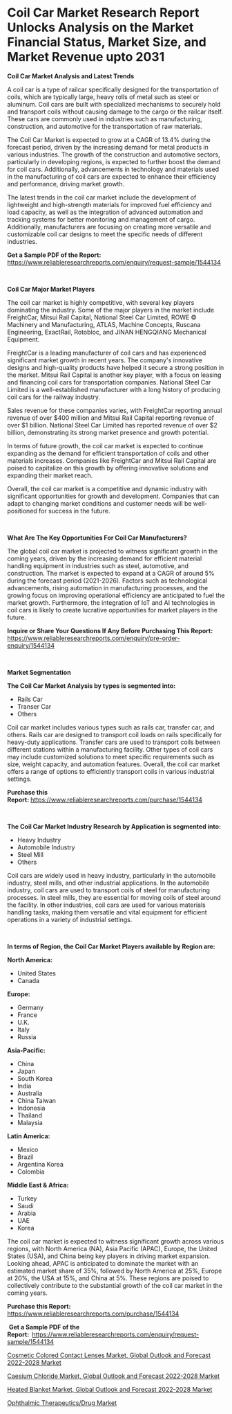 <p><h1>Coil Car Market Research Report Unlocks Analysis on the Market Financial Status, Market Size, and Market Revenue upto 2031</h1></p><p><strong>Coil Car Market Analysis and Latest Trends</strong></p>
<p><p>A coil car is a type of railcar specifically designed for the transportation of coils, which are typically large, heavy rolls of metal such as steel or aluminum. Coil cars are built with specialized mechanisms to securely hold and transport coils without causing damage to the cargo or the railcar itself. These cars are commonly used in industries such as manufacturing, construction, and automotive for the transportation of raw materials.</p><p>The Coil Car Market is expected to grow at a CAGR of 13.4% during the forecast period, driven by the increasing demand for metal products in various industries. The growth of the construction and automotive sectors, particularly in developing regions, is expected to further boost the demand for coil cars. Additionally, advancements in technology and materials used in the manufacturing of coil cars are expected to enhance their efficiency and performance, driving market growth.</p><p>The latest trends in the coil car market include the development of lightweight and high-strength materials for improved fuel efficiency and load capacity, as well as the integration of advanced automation and tracking systems for better monitoring and management of cargo. Additionally, manufacturers are focusing on creating more versatile and customizable coil car designs to meet the specific needs of different industries.</p></p>
<p><strong>Get a Sample PDF of the Report:&nbsp;</strong> <a href="https://www.reliableresearchreports.com/enquiry/request-sample/1544134">https://www.reliableresearchreports.com/enquiry/request-sample/1544134</a></p>
<p>&nbsp;</p>
<p><strong>Coil Car Major Market Players</strong></p>
<p><p>The coil car market is highly competitive, with several key players dominating the industry. Some of the major players in the market include FreightCar, Mitsui Rail Capital, National Steel Car Limited, ROWE © Machinery and Manufacturing, ATLAS, Machine Concepts, Ruscana Engineering, ExactRail, Rotobloc, and JINAN HENGQIANG Mechanical Equipment.</p><p>FreightCar is a leading manufacturer of coil cars and has experienced significant market growth in recent years. The company's innovative designs and high-quality products have helped it secure a strong position in the market. Mitsui Rail Capital is another key player, with a focus on leasing and financing coil cars for transportation companies. National Steel Car Limited is a well-established manufacturer with a long history of producing coil cars for the railway industry.</p><p>Sales revenue for these companies varies, with FreightCar reporting annual revenue of over $400 million and Mitsui Rail Capital reporting revenue of over $1 billion. National Steel Car Limited has reported revenue of over $2 billion, demonstrating its strong market presence and growth potential.</p><p>In terms of future growth, the coil car market is expected to continue expanding as the demand for efficient transportation of coils and other materials increases. Companies like FreightCar and Mitsui Rail Capital are poised to capitalize on this growth by offering innovative solutions and expanding their market reach.</p><p>Overall, the coil car market is a competitive and dynamic industry with significant opportunities for growth and development. Companies that can adapt to changing market conditions and customer needs will be well-positioned for success in the future.</p></p>
<p>&nbsp;</p>
<p><strong>What Are The Key Opportunities For Coil Car Manufacturers?</strong></p>
<p><p>The global coil car market is projected to witness significant growth in the coming years, driven by the increasing demand for efficient material handling equipment in industries such as steel, automotive, and construction. The market is expected to expand at a CAGR of around 5% during the forecast period (2021-2026). Factors such as technological advancements, rising automation in manufacturing processes, and the growing focus on improving operational efficiency are anticipated to fuel the market growth. Furthermore, the integration of IoT and AI technologies in coil cars is likely to create lucrative opportunities for market players in the future.</p></p>
<p><strong>Inquire or Share Your Questions If Any Before Purchasing This Report:</strong> <a href="https://www.reliableresearchreports.com/enquiry/pre-order-enquiry/1544134">https://www.reliableresearchreports.com/enquiry/pre-order-enquiry/1544134</a></p>
<p>&nbsp;</p>
<p><strong>Market Segmentation</strong></p>
<p><strong>The Coil Car Market Analysis by types is segmented into:</strong></p>
<p><ul><li>Rails Car</li><li>Transer Car</li><li>Others</li></ul></p>
<p><p>Coil car market includes various types such as rails car, transfer car, and others. Rails car are designed to transport coil loads on rails specifically for heavy-duty applications. Transfer cars are used to transport coils between different stations within a manufacturing facility. Other types of coil cars may include customized solutions to meet specific requirements such as size, weight capacity, and automation features. Overall, the coil car market offers a range of options to efficiently transport coils in various industrial settings.</p></p>
<p><strong>Purchase this Report:&nbsp;</strong><a href="https://www.reliableresearchreports.com/purchase/1544134">https://www.reliableresearchreports.com/purchase/1544134</a></p>
<p>&nbsp;</p>
<p><strong>The Coil Car Market Industry Research by Application is segmented into:</strong></p>
<p><ul><li>Heavy Industry</li><li>Automobile Industry</li><li>Steel Mill</li><li>Others</li></ul></p>
<p><p>Coil cars are widely used in heavy industry, particularly in the automobile industry, steel mills, and other industrial applications. In the automobile industry, coil cars are used to transport coils of steel for manufacturing processes. In steel mills, they are essential for moving coils of steel around the facility. In other industries, coil cars are used for various materials handling tasks, making them versatile and vital equipment for efficient operations in a variety of industrial settings.</p></p>
<p>&nbsp;</p>
<p><strong>In terms of Region, the Coil Car Market Players available by Region are:</strong></p>
<p>
    <p> <strong> North America: </strong>
        <ul>
            <li>United States</li>
            <li>Canada</li>
        </ul>
        </p> 
    <p> <strong> Europe: </strong>
        <ul>
            <li>Germany</li>
            <li>France</li>
            <li>U.K.</li>
            <li>Italy</li>
            <li>Russia</li>
        </ul>
        </p> 
    <p> <strong> Asia-Pacific: </strong>
        <ul>
            <li>China</li>
            <li>Japan</li>
            <li>South Korea</li>
            <li>India</li>
            <li>Australia</li>
            <li>China Taiwan</li>
            <li>Indonesia</li>
            <li>Thailand</li>
            <li>Malaysia</li>
        </ul>
        </p> 
    <p> <strong> Latin America: </strong>
        <ul>
            <li>Mexico</li>
            <li>Brazil</li>
            <li>Argentina Korea</li>
            <li>Colombia</li>
        </ul>
        </p> 
    <p> <strong> Middle East & Africa: </strong>
        <ul>
            <li>Turkey</li>
            <li>Saudi</li>
            <li>Arabia</li>
            <li>UAE</li>
            <li>Korea</li>
        </ul>
    </p>
    </p>
<p><p>The coil car market is expected to witness significant growth across various regions, with North America (NA), Asia Pacific (APAC), Europe, the United States (USA), and China being key players in driving market expansion. Looking ahead, APAC is anticipated to dominate the market with an estimated market share of 35%, followed by North America at 25%, Europe at 20%, the USA at 15%, and China at 5%. These regions are poised to collectively contribute to the substantial growth of the coil car market in the coming years.</p></p>
<p><strong>Purchase this Report: </strong><a href="https://www.reliableresearchreports.com/purchase/1544134">https://www.reliableresearchreports.com/purchase/1544134</a></p>
<p>&nbsp;<strong>Get a Sample PDF of the Report:&nbsp;&nbsp;</strong><a href="https://www.reliableresearchreports.com/enquiry/request-sample/1544134">https://www.reliableresearchreports.com/enquiry/request-sample/1544134</a></p>
<p><strong></strong></p>
<p><p><a href="https://view.publitas.com/reportprime-1/cosmetic-colored-contact-lenses-market-global-outlook-and-forecast-2022-2028-market-size-market-share-and-global-market-analysis-report-2023-2030-6xyzzy8qd_a9/">Cosmetic Colored Contact Lenses Market, Global Outlook and Forecast 2022-2028 Market</a></p><p><a href="https://view.publitas.com/reportprime-1/caesium-chloride-market-global-outlook-and-forecast-2022-2028-market-size-market-share-and-global-market-analysis-report-2023-2030/">Caesium Chloride Market, Global Outlook and Forecast 2022-2028 Market</a></p><p><a href="https://view.publitas.com/reportprime-1/heated-blanket-market-global-outlook-and-forecast-2022-2028-market-size-market-share-and-global-market-analysis-report-2023-2030/">Heated Blanket Market, Global Outlook and Forecast 2022-2028 Market</a></p><p><a href="https://simplistic-meeting-7ee.notion.site/Ophthalmic-Therapeutics-Drug-Market-Size-and-Examines-its-Market-Scope-with-a-Primary-Focus-on-Gro-ea1fa4e16c0847579e4e6daf71b96631">Ophthalmic Therapeutics/Drug Market</a></p></p>